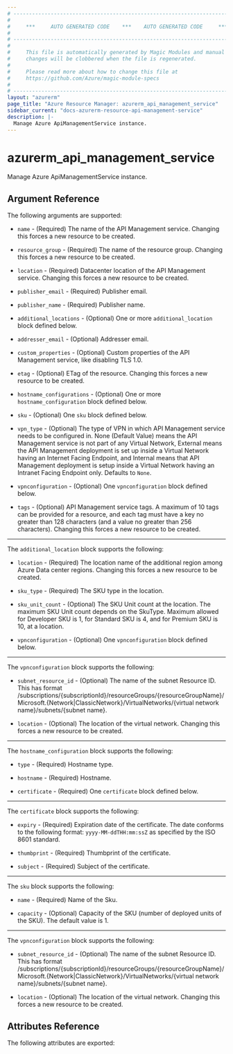 ```yaml
---
# ----------------------------------------------------------------------------
#
#     ***     AUTO GENERATED CODE    ***    AUTO GENERATED CODE     ***
#
# ----------------------------------------------------------------------------
#
#     This file is automatically generated by Magic Modules and manual
#     changes will be clobbered when the file is regenerated.
#
#     Please read more about how to change this file at
#     https://github.com/Azure/magic-module-specs
#
# ----------------------------------------------------------------------------
layout: "azurerm"
page_title: "Azure Resource Manager: azurerm_api_management_service"
sidebar_current: "docs-azurerm-resource-api-management-service"
description: |-
  Manage Azure ApiManagementService instance.
---
```


# azurerm_api_management_service

Manage Azure ApiManagementService instance.


## Argument Reference

The following arguments are supported:

* `name` - (Required) The name of the API Management service. Changing this forces a new resource to be created.

* `resource_group` - (Required) The name of the resource group. Changing this forces a new resource to be created.

* `location` - (Required) Datacenter location of the API Management service. Changing this forces a new resource to be created.

* `publisher_email` - (Required) Publisher email.

* `publisher_name` - (Required) Publisher name.

* `additional_locations` - (Optional) One or more `additional_location` block defined below.

* `addresser_email` - (Optional) Addresser email.

* `custom_properties` - (Optional) Custom properties of the API Management service, like disabling TLS 1.0.

* `etag` - (Optional) ETag of the resource. Changing this forces a new resource to be created.

* `hostname_configurations` - (Optional) One or more `hostname_configuration` block defined below.

* `sku` - (Optional) One `sku` block defined below.

* `vpn_type` - (Optional) The type of VPN in which API Management service needs to be configured in. None (Default Value) means the API Management service is not part of any Virtual Network, External means the API Management deployment is set up inside a Virtual Network having an Internet Facing Endpoint, and Internal means that API Management deployment is setup inside a Virtual Network having an Intranet Facing Endpoint only. Defaults to `None`.

* `vpnconfiguration` - (Optional) One `vpnconfiguration` block defined below.

* `tags` - (Optional) API Management service tags. A maximum of 10 tags can be provided for a resource, and each tag must have a key no greater than 128 characters (and a value no greater than 256 characters). Changing this forces a new resource to be created.

---

The `additional_location` block supports the following:

* `location` - (Required) The location name of the additional region among Azure Data center regions. Changing this forces a new resource to be created.

* `sku_type` - (Required) The SKU type in the location.

* `sku_unit_count` - (Optional) The SKU Unit count at the location. The maximum SKU Unit count depends on the SkuType. Maximum allowed for Developer SKU is 1, for Standard SKU is 4, and for Premium SKU is 10, at a location.

* `vpnconfiguration` - (Optional) One `vpnconfiguration` block defined below.


---

The `vpnconfiguration` block supports the following:

* `subnet_resource_id` - (Optional) The name of the subnet Resource ID. This has format /subscriptions/{subscriptionId}/resourceGroups/{resourceGroupName}/Microsoft.{Network|ClassicNetwork}/VirtualNetworks/{virtual network name}/subnets/{subnet name}.

* `location` - (Optional) The location of the virtual network. Changing this forces a new resource to be created.

---

The `hostname_configuration` block supports the following:

* `type` - (Required) Hostname type.

* `hostname` - (Required) Hostname.

* `certificate` - (Required) One `certificate` block defined below.


---

The `certificate` block supports the following:

* `expiry` - (Required) Expiration date of the certificate. The date conforms to the following format: `yyyy-MM-ddTHH:mm:ssZ` as specified by the ISO 8601 standard.

* `thumbprint` - (Required) Thumbprint of the certificate.

* `subject` - (Required) Subject of the certificate.

---

The `sku` block supports the following:

* `name` - (Required) Name of the Sku.

* `capacity` - (Optional) Capacity of the SKU (number of deployed units of the SKU). The default value is 1.

---

The `vpnconfiguration` block supports the following:

* `subnet_resource_id` - (Optional) The name of the subnet Resource ID. This has format /subscriptions/{subscriptionId}/resourceGroups/{resourceGroupName}/Microsoft.{Network|ClassicNetwork}/VirtualNetworks/{virtual network name}/subnets/{subnet name}.

* `location` - (Optional) The location of the virtual network. Changing this forces a new resource to be created.

## Attributes Reference

The following attributes are exported:
